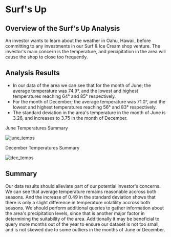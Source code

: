 # Surf's Up

## Overview of the Surf's Up Analysis
An investor wants to learn about the weather in Oahu, Hawaii, before committing to any investments in our Surf & Ice Cream shop venture. The investor's main concern is the temperature, and percipitation in the area will cause the shop to close too frequently.

## Analysis Results
- In our data of the area we can see that for the month of June; the average temperature was 74.9°, and the lowest and highest temperatures reaching 64° and 85° respectively.
- For the month of December; the average temperature was 71.0°, and the lowest and highest temperatures reaching 56° and 83° respectively.
- The standard deviation in the area's temperature in the month of June is 3.26, and increases to 3.75 in the month of December.


June Temperatures Summary

![june_temps](https://user-images.githubusercontent.com/90114686/151399976-5efbec5d-6de1-4908-8e42-92cfea8dc55b.png)

December Temperatures Summary

![dec_temps](https://user-images.githubusercontent.com/90114686/151400014-497ebd56-0d77-477d-8ca0-973078557c48.png)


## Summary
Our data results should alleviate part of our potential investor's concerns. We can see that average temperature remains reasonable accross both seasons. And the increase of 0.49 in the standard deviation shows that there is only a slight difference in temperature volatility accross both seasons. We should perform additional queries to gather information about the area's precipitation levels, since that is another major factor in determining the suitability of the area. Additionally it may be beneficial to query more months out of the year to ensure our dataset is not too small, and is not skewed due to some outliers in the months of June or December.
